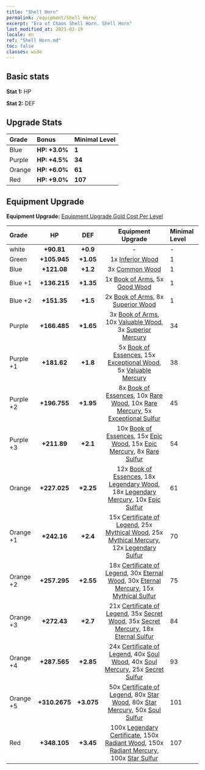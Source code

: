 ```yaml
---
title: "Shell Horn"
permalink: /equipment/Shell Horn/
excerpt: "Era of Chaos Shell Horn. Shell Horn"
last_modified_at: 2021-02-19
locale: en
ref: "Shell Horn.md"
toc: false
classes: wide
---
```


## Basic stats
 **Stat 1:** HP

 **Stat 2:** DEF

## Upgrade Stats

  |     Grade    |   Bonus | Minimal Level | 
  |:-------------|:--------|:--------------| 
  | Blue | **HP: +3.0%** | **1** | 
  | Purple | **HP: +4.5%** | **34** | 
  | Orange | **HP: +6.0%** | **61** | 
  | Red | **HP: +9.0%** | **107** | 


## Equipment Upgrade
 **Equipment Upgrade:** [Equipment Upgrade Gold Cost Per Level](/equipment/EquipmentUpgradeCostPerLevel/) 

  |          Grade      | HP | DEF | Equipment Upgrade | Minimal Level |
  |:--------------------|:---------:|:---------:|:----------------:|:--------------|
  | white | **+90.81** | **+0.9** | - | - |
  | Green | **+105.945** | **+1.05** | 1x [Inferior Wood](/Items/mat_12/) | 1 |
  | Blue | **+121.08** | **+1.2** | 3x [Common Wood](/Items/mat_53/) | 1 |
  | Blue +1 | **+136.215** | **+1.35** | 1x [Book of Arms](/Items/mat_32/), 5x [Good Wood](/Items/mat_90/) | 1 |
  | Blue +2 | **+151.35** | **+1.5** | 2x [Book of Arms](/Items/mat_71/), 8x [Superior Wood](/Items/mat_28/) | 1 |
  | Purple | **+166.485** | **+1.65** | 3x [Book of Arms](/Items/mat_6/), 10x [Valuable Wood](/Items/mat_43/), 3x [Superior Mercury](/Items/mat_15/) | 34 |
  | Purple +1 | **+181.62** | **+1.8** | 5x [Book of Essences](/Items/mat_44/), 15x [Exceptional Wood](/Items/mat_82/), 5x [Valuable Mercury](/Items/mat_58/) | 38 |
  | Purple +2 | **+196.755** | **+1.95** | 8x [Book of Essences](/Items/mat_84/), 10x [Rare Wood](/Items/mat_14/), 10x [Rare Mercury](/Items/mat_29/), 5x [Exceptional Sulfur](/Items/mat_1/) | 45 |
  | Purple +3 | **+211.89** | **+2.1** | 10x [Book of Essences](/Items/mat_20/), 15x [Epic Wood](/Items/mat_57/), 15x [Epic Mercury](/Items/mat_70/), 8x [Rare Sulfur](/Items/mat_46/) | 54 |
  | Orange | **+227.025** | **+2.25** | 12x [Book of Essences](/Items/mat_60/), 18x [Legendary Wood](/Items/mat_93/), 18x [Legendary Mercury](/Items/mat_3/), 10x [Epic Sulfur](/Items/mat_83/) | 61 |
  | Orange +1 | **+242.16** | **+2.4** | 15x [Certificate of Legend](/Items/mat_96/), 25x [Mythical Wood](/Items/mat_9/), 25x [Mythical Mercury](/Items/mat_50/), 12x [Legendary Sulfur](/Items/mat_18/) | 70 |
  | Orange +2 | **+257.295** | **+2.55** | 18x [Certificate of Legend](/Items/mat_25/), 30x [Eternal Wood](/Items/mat_75/), 30x [Eternal Mercury](/Items/mat_62/), 15x [Mythical Sulfur](/Items/mat_35/) | 75 |
  | Orange +3 | **+272.43** | **+2.7** | 21x [Certificate of Legend](/Items/mat_38/), 35x [Secret Wood](/Items/mat_87/), 35x [Secret Mercury](/Items/mat_22/), 18x [Eternal Sulfur](/Items/mat_97/) | 84 |
  | Orange +4 | **+287.565** | **+2.85** | 24x [Certificate of Legend](/Items/mat_100/), 40x [Soul Wood](/Items/mat_49/), 40x [Soul Mercury](/Items/mat_34/), 25x [Secret Sulfur](/Items/mat_7/) | 93 |
  | Orange +5 | **+310.2675** | **+3.075** | 50x [Certificate of Legend](/Items/mat_11/), 80x [Star Wood](/Items/mat_63/), 80x [Star Mercury](/Items/mat_98/), 50x [Soul Sulfur](/Items/mat_73/) | 101 |
  | Red | **+348.105** | **+3.45** | 100x [Legendary Certificate](/Items/mat_76/), 150x [Radiant Wood](/Items/mat_21/), 150x [Radiant Mercury](/Items/mat_24/), 100x [Star Sulfur](/Items/mat_101/) | 107 |

